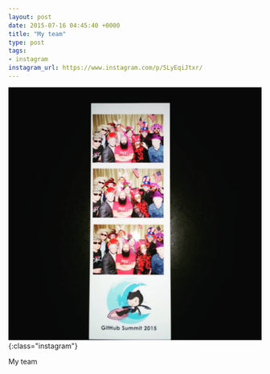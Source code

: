 ```yaml
---
layout: post
date: 2015-07-16 04:45:40 +0000
title: "My team"
type: post
tags:
- instagram
instagram_url: https://www.instagram.com/p/5LyEqiJtxr/
---
```


![Instagram - 5LyEqiJtxr](/assets/5LyEqiJtxr.jpg){:class="instagram"}

My team

